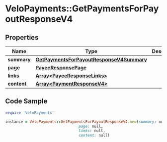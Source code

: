 # VeloPayments::GetPaymentsForPayoutResponseV4

## Properties

Name | Type | Description | Notes
------------ | ------------- | ------------- | -------------
**summary** | [**GetPaymentsForPayoutResponseV4Summary**](GetPaymentsForPayoutResponseV4Summary.md) |  | [optional] 
**page** | [**PayeeResponsePage**](PayeeResponsePage.md) |  | [optional] 
**links** | [**Array&lt;PayeeResponseLinks&gt;**](PayeeResponseLinks.md) |  | [optional] 
**content** | [**Array&lt;PaymentResponseV4&gt;**](PaymentResponseV4.md) |  | [optional] 

## Code Sample

```ruby
require 'VeloPayments'

instance = VeloPayments::GetPaymentsForPayoutResponseV4.new(summary: null,
                                 page: null,
                                 links: null,
                                 content: null)
```


